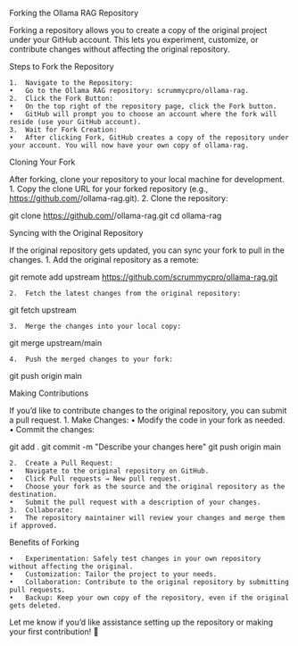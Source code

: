 Forking the Ollama RAG Repository

Forking a repository allows you to create a copy of the original project under your GitHub account. This lets you experiment, customize, or contribute changes without affecting the original repository.

Steps to Fork the Repository

	1.	Navigate to the Repository:
	•	Go to the Ollama RAG repository: scrummycpro/ollama-rag.
	2.	Click the Fork Button:
	•	On the top right of the repository page, click the Fork button.
	•	GitHub will prompt you to choose an account where the fork will reside (use your GitHub account).
	3.	Wait for Fork Creation:
	•	After clicking Fork, GitHub creates a copy of the repository under your account. You will now have your own copy of ollama-rag.

Cloning Your Fork

After forking, clone your repository to your local machine for development.
	1.	Copy the clone URL for your forked repository (e.g., https://github.com/<your-username>/ollama-rag.git).
	2.	Clone the repository:

git clone https://github.com/<your-username>/ollama-rag.git
cd ollama-rag

Syncing with the Original Repository

If the original repository gets updated, you can sync your fork to pull in the changes.
	1.	Add the original repository as a remote:

git remote add upstream https://github.com/scrummycpro/ollama-rag.git


	2.	Fetch the latest changes from the original repository:

git fetch upstream


	3.	Merge the changes into your local copy:

git merge upstream/main


	4.	Push the merged changes to your fork:

git push origin main

Making Contributions

If you’d like to contribute changes to the original repository, you can submit a pull request.
	1.	Make Changes:
	•	Modify the code in your fork as needed.
	•	Commit the changes:

git add .
git commit -m "Describe your changes here"
git push origin main


	2.	Create a Pull Request:
	•	Navigate to the original repository on GitHub.
	•	Click Pull requests → New pull request.
	•	Choose your fork as the source and the original repository as the destination.
	•	Submit the pull request with a description of your changes.
	3.	Collaborate:
	•	The repository maintainer will review your changes and merge them if approved.

Benefits of Forking

	•	Experimentation: Safely test changes in your own repository without affecting the original.
	•	Customization: Tailor the project to your needs.
	•	Collaboration: Contribute to the original repository by submitting pull requests.
	•	Backup: Keep your own copy of the repository, even if the original gets deleted.

Let me know if you’d like assistance setting up the repository or making your first contribution! 🚀